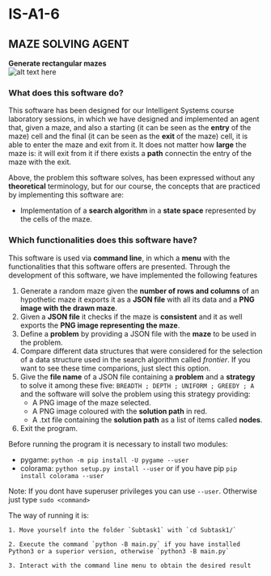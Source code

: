 # IS-A1-6

## MAZE SOLVING AGENT
**Generate rectangular mazes**  
![alt text here](https://www.linkpicture.com/q/image_mazes2.png)  

### What does this software do?
This software has been designed for our Intelligent Systems course laboratory sessions, in which we have designed and implemented an agent that, given a maze, and also a starting (it can be seen as the **entry** of the maze) cell and the final (it can be seen as the **exit** of the maze) cell, it is able to enter the maze and exit from it. It does not matter how **large** the maze is: it will exit from it if there exists a **path** connectin the entry of the maze with the exit.

Above, the problem this software solves, has been expressed without any **theoretical** terminology, but for our course, the concepts that are practiced by implementing this software are:
  - Implementation of a **search algorithm** in a **state space** represented by the cells of the maze.
 
### Which functionalities does this software have? 
This software is used via **command line**, in which a **menu** with the functionalities that this software offers are presented. Through the development of this software, we have implemented the following features
  1. Generate a random maze given the **number of rows and columns** of an hypothetic maze it exports it as a **JSON file** with all its data and a **PNG image with the drawn maze**.
  2. Given a **JSON file** it checks if the maze is **consistent** and it as well exports the **PNG image representing the maze**.
  3. Define a **problem** by providing a JSON file with the **maze** to be used in the problem.
  4. Compare different data structures that were considered for the selection of a data structure used in the search algorithm called *frontier*. If you want to see these time comparions, just slect this option.
  5. Give the **file name** of a JSON file containing a **problem** and a **strategy** to solve it among these five: `BREADTH ; DEPTH ; UNIFORM ; GREEDY ; A` and the software will solve the problem using this strategy providing:
      - A PNG image of the maze selected.
      - A PNG image coloured with the **solution path** in red.
      - A .txt file containing the **solution path** as a list of items called **nodes**. 
  6. Exit the program.

Before running the program it is necessary to install two modules:
  + pygame: `python -m pip install -U pygame --user`
  + colorama: `python setup.py install --user` or if you have pip `pip install colorama --user`
  
  Note: If you dont have superuser privileges you can use `--user`. Otherwise just type `sudo <command>`

The way of running it is:

    1. Move yourself into the folder `Subtask1` with `cd Subtask1/`
    
    2. Execute the command `python -B main.py` if you have installed Python3 or a superior version, otherwise `python3 -B main.py`
    
    3. Interact with the command line menu to obtain the desired result
  
